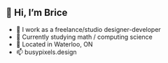 ## 👋 Hi, I’m Brice

- 👀 I work as a freelance/studio designer-developer
- 🌱 Currently studying math / computing science
- 💬 Located in Waterloo, ON
- 📫 busypixels.design

